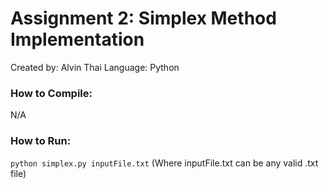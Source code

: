 # Assignment 2: Simplex Method Implementation
Created by: Alvin Thai
Language: Python

### How to Compile:
N/A

### How to Run: 
`python simplex.py inputFile.txt`
(Where inputFile.txt can be any valid .txt file)
